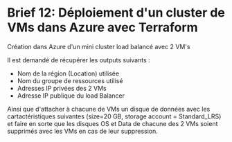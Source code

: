 # Brief 12: Déploiement d'un cluster de VMs dans Azure avec Terraform 

Création dans Azure d'un mini cluster load balancé avec 2 VM's

Il est demandé de récupérer les outputs suivants :

- Nom de la région (Location) utilisée
- Nom du groupe de ressources utilisé
- Adresses IP privées des 2 VMs
- Adresse IP publique du load Balancer

Ainsi que d'attacher à chacune de VMs un disque de données avec les cartactéristiques suivantes (size=20 GB, storage account = Standard_LRS) et faire en sorte que les disques OS et Data de chacune des 2 VMs soient supprimés avec les VMs en cas de leur suppression.
